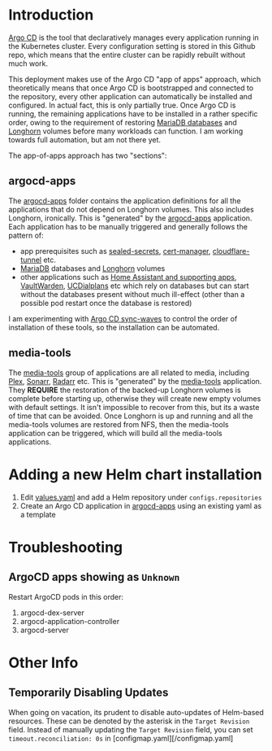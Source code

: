 # Introduction
[Argo CD](https://github.com/argoproj/argo-cd) is the tool that declaratively manages every application running in the Kubernetes cluster. Every configuration setting is stored in this Github repo, which means that the entire cluster can be rapidly rebuilt without much work.

This deployment makes use of the Argo CD "app of apps" approach, which theoretically means that once Argo CD is bootstrapped and connected to the repository, every other application can automatically be installed and configured. In actual fact, this is only partially true. Once Argo CD is running, the remaining applications have to be installed in a rather specific order, owing to the requirement of restoring [MariaDB databases](/mariadb) and [Longhorn](/longhorn) volumes before many workloads can function. I am working towards full automation, but am not there yet.

The app-of-apps approach has two "sections": 

## argocd-apps
The [argocd-apps](/argocd/argocd-apps) folder contains the application definitions for all the applications that do not depend on Longhorn volumes. This also includes Longhorn, ironically. This is "generated" by the [argocd-apps](/argocd/argocd-apps.yaml) application. Each application has to be manually triggered and generally follows the pattern of:
* app prerequisites such as [sealed-secrets](/sealed-secrets), [cert-manager](/cert-manager), [cloudflare-tunnel](/cloudflare-tunnel) etc.
* [MariaDB](/mariadb) databases and [Longhorn](/longhorn) volumes
* other applications such as [Home Assistant and supporting apps](/home-automation), [VaultWarden](/vaultwarden), [UCDialplans](/ucdialplans) etc which rely on databases but can start without the databases present without much ill-effect (other than a possible pod restart once the database is restored)

I am experimenting with [Argo CD sync-waves](https://argo-cd.readthedocs.io/en/stable/user-guide/sync-waves/) to control the order of installation of these tools, so the installation can be automated.

## media-tools
The [media-tools](/media-tools) group of applications are all related to media, including [Plex](/media-tools/plex), [Sonarr](/media-tools/sonarr), [Radarr](/media-tools/radarr) etc. This is "generated" by the [media-tools](/argocd-apps/media-tools.yaml) application. They **REQUIRE** the restoration of the backed-up Longhorn volumes is complete before starting up, otherwise they will create new empty volumes with default settings. It isn't impossible to recover from this, but its a waste of time that can be avoided. Once Longhorn is up and running and all the media-tools volumes are restored from NFS, then the media-tools application can be triggered, which will build all the media-tools applications.

# Adding a new Helm chart installation
1. Edit [values.yaml](/argocd/values.yaml) and add a Helm repository under `configs.repositories`
2. Create an Argo CD application in [argocd-apps](/argocd-apps) using an existing yaml as a template

# Troubleshooting
## ArgoCD apps showing as `Unknown`
Restart ArgoCD pods in this order:
1. argocd-dex-server
2. argocd-application-controller
3. argocd-server

# Other Info
## Temporarily Disabling Updates
When going on vacation, its prudent to disable auto-updates of Helm-based resources. These can be denoted by the asterisk in the `Target Revision` field. Instead of manually updating the `Target Revision` field, you can set `timeout.reconciliation: 0s` in [configmap.yaml][/configmap.yaml]